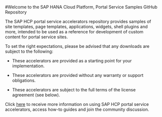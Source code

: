 #Welcome to the SAP HANA Cloud Platform, Portal Service Samples GitHub Repository

The SAP HCP portal service accelerators repository provides samples of site templates, page templates, applications, widgets, shell plugins and more, intended to be used as a reference for development of custom content for portal service sites.

To set the right expectations, please be advised that any downloads are subject to the following:

* These accelerators are provided as a starting point for your implementation.

* These accelerators are provided without any warranty or support obligations.

* These accelerators are subject to the full terms of the license agreement (see below).

Click [here](http://scn.sap.com/community/hana-cloud-portal/blog/2016/06/14/accelerate-your-sap-hana-cloud-platform-portal-service-implementation) to receive more information on using SAP HCP portal service accelerators, access how-to guides and join the community discussion.
